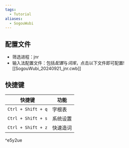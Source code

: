 ```yaml
---
tags:
  - Tutorial
aliases:
  - SogouWubi
---
```

## 配置文件
- 筛选进程：jnr 
- 输入法配置文件：包括*配置*与*词库*，点击以下文件即可配置![[SogouWubi_20240921_jnr.cwb]]
## 快捷键

| 快捷键                | 功能   |
| ------------------ | ---- |
| `Ctrl + Shift + q` | 字根表  |
| `Ctrl + Shift + s` | 系统设置 |
| `Ctrl + Shift + z` | 快速造词 |

^e5y2ue
